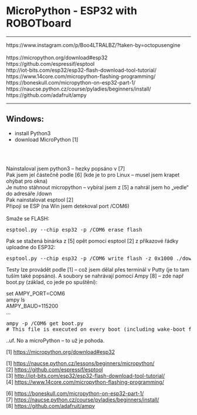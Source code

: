 # MicroPython - ESP32 with ROBOTboard

<hr />
https://www.instagram.com/p/Boo4LTRALBZ/?taken-by=octopusengine
<br /><br />
https://micropython.org/download#esp32<br />
https://github.com/espressif/esptool<br />
http://iot-bits.com/esp32/esp32-flash-download-tool-tutorial/<br />
https://www.14core.com/micropython-flashing-programming/<br />
https://boneskull.com/micropython-on-esp32-part-1/<br />
https://naucse.python.cz/course/pyladies/beginners/install/<br />
https://github.com/adafruit/ampy<br />
<hr />

## Windows:
- install Python3 <br />
- download MicroPython [1]<br />
<br />
<br /> 

Nainstaloval jsem python3 – hezky popsáno v [7]<br />
Pak jsem jel částečně podle [6] (kde je to pro Linux – musel jsem krapet ohýbat pro okna)<br />
Je nutno stáhnout micropython – vybíral jsem z [5] a nahrál jsem ho „vedle“ do adresáře /down<br />
Pak nainstalovat esptool [2]<br />
Připojí se ESP (na Win jsem detekoval port /COM6)<br />
<br />
Smaže se FLASH:
<pre>esptool.py --chip esp32 -p /COM6 erase_flash</pre>
Pak se stažená binárka z  [5] opět pomocí esptool  [2] z příkazové řádky uploadne do ESP32:
<pre>esptool.py --chip esp32 -p /COM6 write_flash -z 0x1000 ./down/esp32-20180821-v1.9.4-479-g828f771e3.bin</pre>
Testy lze provádět podle  [1] – což jsem dělal přes terminál v Putty (je to tam tuším také popsáno).
A soubory se nahrávají pomocí Ampy [8] – zde např boot.py (základ, co jede po spuštění):<br />

set AMPY_PORT=COM6<br />
ampy ls<br />
AMPY_BAUD=115200<br />
...
<pre>
ampy -p /COM6 get boot.py
# This file is executed on every boot (including wake-boot from deepsleep)
</pre>
..uf. No a microPython – to už je pohoda.

[1] https://micropython.org/download#esp32<br />

[1] https://naucse.python.cz/lessons/beginners/micropython/<br />
[2] https://github.com/espressif/esptool<br />
[3] http://iot-bits.com/esp32/esp32-flash-download-tool-tutorial/<br />
[4] https://www.14core.com/micropython-flashing-programming/<br />

[6] https://boneskull.com/micropython-on-esp32-part-1/<br />
[7] https://naucse.python.cz/course/pyladies/beginners/install/<br />
[8] https://github.com/adafruit/ampy<br />

